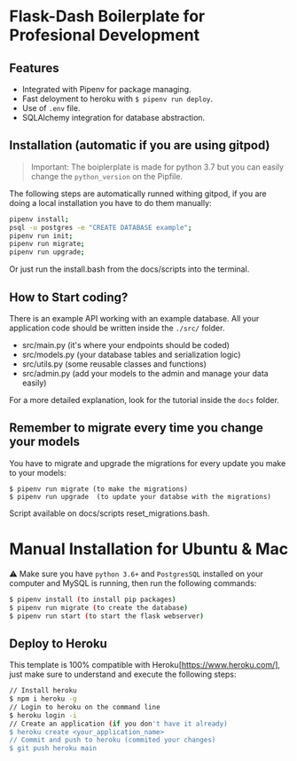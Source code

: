 # Flask-Dash Boilerplate for Profesional Development

## Features

- Integrated with Pipenv for package managing.
- Fast deloyment to heroku with `$ pipenv run deploy`.
- Use of `.env` file.
- SQLAlchemy integration for database abstraction.

## Installation (automatic if you are using gitpod)

> Important: The boiplerplate is made for python 3.7 but you can easily change the `python_version` on the Pipfile.

The following steps are automatically runned withing gitpod, if you are doing a local installation you have to do them manually:

```sh
pipenv install;
psql -u postgres -e "CREATE DATABASE example";
pipenv run init;
pipenv run migrate;
pipenv run upgrade;
```
Or just run the install.bash from the docs/scripts into the terminal.

## How to Start coding?

There is an example API working with an example database. All your application code should be written inside the `./src/` folder.

- src/main.py (it's where your endpoints should be coded)
- src/models.py (your database tables and serialization logic)
- src/utils.py (some reusable classes and functions)
- src/admin.py (add your models to the admin and manage your data easily)

For a more detailed explanation, look for the tutorial inside the `docs` folder.

## Remember to migrate every time you change your models

You have to migrate and upgrade the migrations for every update you make to your models:

```
$ pipenv run migrate (to make the migrations)
$ pipenv run upgrade  (to update your databse with the migrations)
```
Script available on docs/scripts reset_migrations.bash.

# Manual Installation for Ubuntu & Mac

⚠️ Make sure you have `python 3.6+` and `PostgresSQL` installed on your computer and MySQL is running, then run the following commands:

```sh
$ pipenv install (to install pip packages)
$ pipenv run migrate (to create the database)
$ pipenv run start (to start the flask webserver)
```

## Deploy to Heroku

This template is 100% compatible with Heroku[https://www.heroku.com/], just make sure to understand and execute the following steps:

```sh
// Install heroku
$ npm i heroku -g
// Login to heroku on the command line
$ heroku login -i
// Create an application (if you don't have it already)
$ heroku create <your_application_name>
// Commit and push to heroku (commited your changes)
$ git push heroku main
```
